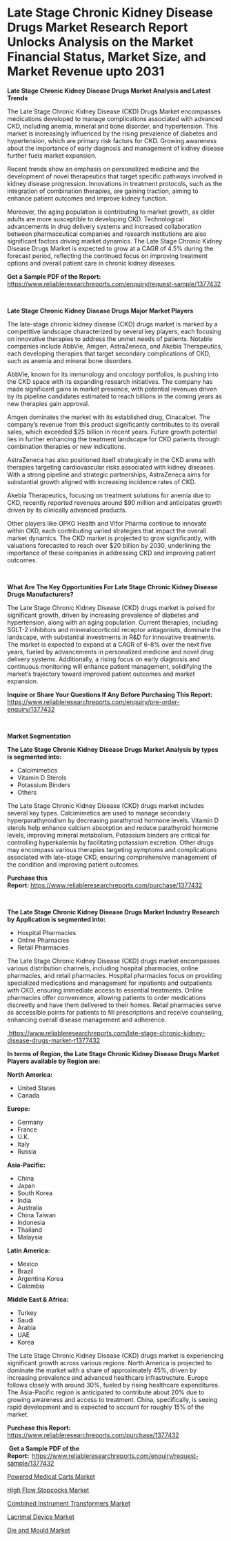 <p><h1>Late Stage Chronic Kidney Disease Drugs Market Research Report Unlocks Analysis on the Market Financial Status, Market Size, and Market Revenue upto 2031</h1></p><p><strong>Late Stage Chronic Kidney Disease Drugs Market Analysis and Latest Trends</strong></p>
<p><p>The Late Stage Chronic Kidney Disease (CKD) Drugs Market encompasses medications developed to manage complications associated with advanced CKD, including anemia, mineral and bone disorder, and hypertension. This market is increasingly influenced by the rising prevalence of diabetes and hypertension, which are primary risk factors for CKD. Growing awareness about the importance of early diagnosis and management of kidney disease further fuels market expansion. </p><p>Recent trends show an emphasis on personalized medicine and the development of novel therapeutics that target specific pathways involved in kidney disease progression. Innovations in treatment protocols, such as the integration of combination therapies, are gaining traction, aiming to enhance patient outcomes and improve kidney function.</p><p>Moreover, the aging population is contributing to market growth, as older adults are more susceptible to developing CKD. Technological advancements in drug delivery systems and increased collaboration between pharmaceutical companies and research institutions are also significant factors driving market dynamics. The Late Stage Chronic Kidney Disease Drugs Market is expected to grow at a CAGR of 4.5% during the forecast period, reflecting the continued focus on improving treatment options and overall patient care in chronic kidney diseases.</p></p>
<p><strong>Get a Sample PDF of the Report:&nbsp;</strong> <a href="https://www.reliableresearchreports.com/enquiry/request-sample/1377432?utm_campaign=38&utm_medium=2&utm_source=Github&utm_content=ia&utm_term=24102024&utm_id=late-stage-chronic-kidney-disease-drugs">https://www.reliableresearchreports.com/enquiry/request-sample/1377432</a></p>
<p>&nbsp;</p>
<p><strong>Late Stage Chronic Kidney Disease Drugs Major Market Players</strong></p>
<p><p>The late-stage chronic kidney disease (CKD) drugs market is marked by a competitive landscape characterized by several key players, each focusing on innovative therapies to address the unmet needs of patients. Notable companies include AbbVie, Amgen, AstraZeneca, and Akebia Therapeutics, each developing therapies that target secondary complications of CKD, such as anemia and mineral bone disorders.</p><p>AbbVie, known for its immunology and oncology portfolios, is pushing into the CKD space with its expanding research initiatives. The company has made significant gains in market presence, with potential revenues driven by its pipeline candidates estimated to reach billions in the coming years as new therapies gain approval.</p><p>Amgen dominates the market with its established drug, Cinacalcet. The company’s revenue from this product significantly contributes to its overall sales, which exceeded $25 billion in recent years. Future growth potential lies in further enhancing the treatment landscape for CKD patients through combination therapies or new indications.</p><p>AstraZeneca has also positioned itself strategically in the CKD arena with therapies targeting cardiovascular risks associated with kidney diseases. With a strong pipeline and strategic partnerships, AstraZeneca aims for substantial growth aligned with increasing incidence rates of CKD.</p><p>Akebia Therapeutics, focusing on treatment solutions for anemia due to CKD, recently reported revenues around $90 million and anticipates growth driven by its clinically advanced products.</p><p>Other players like OPKO Health and Vifor Pharma continue to innovate within CKD, each contributing varied strategies that impact the overall market dynamics. The CKD market is projected to grow significantly, with valuations forecasted to reach over $20 billion by 2030, underlining the importance of these companies in addressing CKD and improving patient outcomes.</p></p>
<p>&nbsp;</p>
<p><strong>What Are The Key Opportunities For Late Stage Chronic Kidney Disease Drugs Manufacturers?</strong></p>
<p><p>The Late Stage Chronic Kidney Disease (CKD) drugs market is poised for significant growth, driven by increasing prevalence of diabetes and hypertension, along with an aging population. Current therapies, including SGLT-2 inhibitors and mineralocorticoid receptor antagonists, dominate the landscape, with substantial investments in R&D for innovative treatments. The market is expected to expand at a CAGR of 6-8% over the next five years, fueled by advancements in personalized medicine and novel drug delivery systems. Additionally, a rising focus on early diagnosis and continuous monitoring will enhance patient management, solidifying the market’s trajectory toward improved patient outcomes and market expansion.</p></p>
<p><strong>Inquire or Share Your Questions If Any Before Purchasing This Report:</strong> <a href="https://www.reliableresearchreports.com/enquiry/pre-order-enquiry/1377432?utm_campaign=38&utm_medium=2&utm_source=Github&utm_content=ia&utm_term=24102024&utm_id=late-stage-chronic-kidney-disease-drugs">https://www.reliableresearchreports.com/enquiry/pre-order-enquiry/1377432</a></p>
<p>&nbsp;</p>
<p><strong>Market Segmentation</strong></p>
<p><strong>The Late Stage Chronic Kidney Disease Drugs Market Analysis by types is segmented into:</strong></p>
<p><ul><li>Calcimimetics</li><li>Vitamin D Sterols</li><li>Potassium Binders</li><li>Others</li></ul></p>
<p><p>The Late Stage Chronic Kidney Disease (CKD) drugs market includes several key types. Calcimimetics are used to manage secondary hyperparathyroidism by decreasing parathyroid hormone levels. Vitamin D sterols help enhance calcium absorption and reduce parathyroid hormone levels, improving mineral metabolism. Potassium binders are critical for controlling hyperkalemia by facilitating potassium excretion. Other drugs may encompass various therapies targeting symptoms and complications associated with late-stage CKD, ensuring comprehensive management of the condition and improving patient outcomes.</p></p>
<p><strong>Purchase this Report:&nbsp;</strong><a href="https://www.reliableresearchreports.com/purchase/1377432?utm_campaign=38&utm_medium=2&utm_source=Github&utm_content=ia&utm_term=24102024&utm_id=late-stage-chronic-kidney-disease-drugs">https://www.reliableresearchreports.com/purchase/1377432</a></p>
<p>&nbsp;</p>
<p><strong>The Late Stage Chronic Kidney Disease Drugs Market Industry Research by Application is segmented into:</strong></p>
<p><ul><li>Hospital Pharmacies</li><li>Online Pharnacies</li><li>Retail Pharmacies</li></ul></p>
<p><p>The Late Stage Chronic Kidney Disease (CKD) drugs market encompasses various distribution channels, including hospital pharmacies, online pharmacies, and retail pharmacies. Hospital pharmacies focus on providing specialized medications and management for inpatients and outpatients with CKD, ensuring immediate access to essential treatments. Online pharmacies offer convenience, allowing patients to order medications discreetly and have them delivered to their homes. Retail pharmacies serve as accessible points for patients to fill prescriptions and receive counseling, enhancing overall disease management and adherence.</p></p>
<p><a href="https://www.reliableresearchreports.com/late-stage-chronic-kidney-disease-drugs-market-r1377432?utm_campaign=38&utm_medium=2&utm_source=Github&utm_content=ia&utm_term=24102024&utm_id=late-stage-chronic-kidney-disease-drugs">&nbsp;https://www.reliableresearchreports.com/late-stage-chronic-kidney-disease-drugs-market-r1377432</a></p>
<p><strong>In terms of Region, the Late Stage Chronic Kidney Disease Drugs Market Players available by Region are:</strong></p>
<p>
    <p> <strong> North America: </strong>
        <ul>
            <li>United States</li>
            <li>Canada</li>
        </ul>
        </p> 
    <p> <strong> Europe: </strong>
        <ul>
            <li>Germany</li>
            <li>France</li>
            <li>U.K.</li>
            <li>Italy</li>
            <li>Russia</li>
        </ul>
        </p> 
    <p> <strong> Asia-Pacific: </strong>
        <ul>
            <li>China</li>
            <li>Japan</li>
            <li>South Korea</li>
            <li>India</li>
            <li>Australia</li>
            <li>China Taiwan</li>
            <li>Indonesia</li>
            <li>Thailand</li>
            <li>Malaysia</li>
        </ul>
        </p> 
    <p> <strong> Latin America: </strong>
        <ul>
            <li>Mexico</li>
            <li>Brazil</li>
            <li>Argentina Korea</li>
            <li>Colombia</li>
        </ul>
        </p> 
    <p> <strong> Middle East & Africa: </strong>
        <ul>
            <li>Turkey</li>
            <li>Saudi</li>
            <li>Arabia</li>
            <li>UAE</li>
            <li>Korea</li>
        </ul>
    </p>
    </p>
<p><p>The Late Stage Chronic Kidney Disease (CKD) drugs market is experiencing significant growth across various regions. North America is projected to dominate the market with a share of approximately 45%, driven by increasing prevalence and advanced healthcare infrastructure. Europe follows closely with around 30%, fueled by rising healthcare expenditures. The Asia-Pacific region is anticipated to contribute about 20% due to growing awareness and access to treatment. China, specifically, is seeing rapid development and is expected to account for roughly 15% of the market.</p></p>
<p><strong>Purchase this Report: </strong><a href="https://www.reliableresearchreports.com/purchase/1377432?utm_campaign=38&utm_medium=2&utm_source=Github&utm_content=ia&utm_term=24102024&utm_id=late-stage-chronic-kidney-disease-drugs">https://www.reliableresearchreports.com/purchase/1377432</a></p>
<p>&nbsp;<strong>Get a Sample PDF of the Report:&nbsp;&nbsp;</strong><a href="https://www.reliableresearchreports.com/enquiry/request-sample/1377432?utm_campaign=38&utm_medium=2&utm_source=Github&utm_content=ia&utm_term=24102024&utm_id=late-stage-chronic-kidney-disease-drugs">https://www.reliableresearchreports.com/enquiry/request-sample/1377432</a></p>
<p><strong></strong></p>
<p><p><a href="https://issuu.com/reportprime-2/docs/powered-medical-carts-market-size-2_d3e901da5067be?utm_campaign=38&utm_medium=2&utm_source=Github&utm_content=ia&utm_term=24102024&utm_id=late-stage-chronic-kidney-disease-drugs">Powered Medical Carts Market</a></p><p><a href="https://www.linkedin.com/pulse/booming-high-flow-stopcocks-market-sector-analysis-growth-7soze?utm_campaign=38&utm_medium=2&utm_source=Github&utm_content=ia&utm_term=24102024&utm_id=late-stage-chronic-kidney-disease-drugs">High Flow Stopcocks Market</a></p><p><a href="https://issuu.com/reportprime-2/docs/combined-instrument-transformers-ma_2dc49ade4ddc07?utm_campaign=38&utm_medium=2&utm_source=Github&utm_content=ia&utm_term=24102024&utm_id=late-stage-chronic-kidney-disease-drugs">Combined Instrument Transformers Market</a></p><p><a href="https://github.com/tacitam515l/Market-Research-Report-List-1/blob/main/lacrimal-device-market.md?utm_campaign=38&utm_medium=2&utm_source=Github&utm_content=ia&utm_term=24102024&utm_id=late-stage-chronic-kidney-disease-drugs">Lacrimal Device Market</a></p><p><a href="https://www.linkedin.com/pulse/global-die-mould-market-sector2024-2031-metrics-strategic-fwhee?utm_campaign=38&utm_medium=2&utm_source=Github&utm_content=ia&utm_term=24102024&utm_id=late-stage-chronic-kidney-disease-drugs">Die and Mould Market</a></p></p>